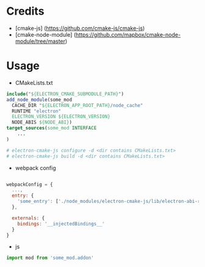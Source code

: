 # Credits
* [cmake-js] (https://github.com/cmake-js/cmake-js)
* [cmake-node-module] (https://github.com/mapbox/cmake-node-module/tree/master)

# Usage
* CMakeLists.txt
```cmake
include("${ELECTRON_CMAKE_SUBMODULE_PATH}")
add_node_module(some_mod 
  CACHE_DIR "${ELECTRON_APP_ROOT_PATH}/node_cache"
  RUNTIME "electron"
  ELECTRON_VERSION ${ELECTRON_VERSION}
  NODE_ABIS ${NODE_ABI})
target_sources(some_mod INTERFACE
    ...
)

# electron-cmake-js configure -d <dir contains CMakeLists.txt>
# electron-cmake-js build -d <dir contains CMakeLists.txt>
```

* webpack config
```js

webpackConfig = {
  ...,
  entry: {
    'some_entry': ['./node_modules/electron-cmake-js/lib/electron-abi-require-webpack', 'some_entry']
  },

  externals: {
    bindings: '__injectedBindings__'
  }
}

```

* js
```js
import mod from 'some_mod.addon'

```
